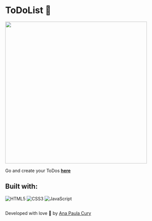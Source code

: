 # ToDoList 📝

<img align="center" src="/img/hoverboard.gif" width="450" />

Go and create your ToDos **[here](https://hopeful-raman-6b4adf.netlify.app/)**

## Built with:

![HTML5](https://img.shields.io/badge/HTML5-E34F26?style=for-the-badge&logo=html5&logoColor=white)
![CSS3](https://img.shields.io/badge/CSS3-1572B6?style=for-the-badge&logo=css3&logoColor=white)
![JavaScript](https://img.shields.io/badge/JavaScript-F7DF1E?style=for-the-badge&logo=javascript&logoColor=black)


##
Developed with love 💛 by [Ana Paula Cury](https://github.com/anacury/)


